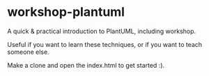 workshop-plantuml
===================

A quick &amp; practical introduction to PlantUML, including workshop.

Useful if you want to learn these techniques, or if you want to teach someone else.

Make a clone and open the index.html to get started :).
